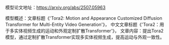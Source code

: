 模型论文地址：https://arxiv.org/abs/2507.05963

模型概述：文章标题《'Tora2: Motion and Appearance Customized Diffusion Transformer for Multi-Entity Video Generation'》，
中文文章标题《'Tora2：用于多实体视频生成的运动和外观定制扩散Transformer'》，
文章内容：提出Tora2模型，通过定制扩散Transformer实现多实体视频生成，提高运动与外观一致性。
